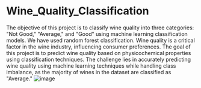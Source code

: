 # Wine_Quality_Classification
The objective of this project is to classify wine quality into three categories: "Not Good," "Average," and "Good" using machine learning classification models. We have used random forest classification.
Wine quality is a critical factor in the wine industry, influencing consumer preferences. The goal of this project is to predict wine quality based on physicochemical properties using classification techniques.
The challenge lies in accurately predicting wine quality using machine learning techniques while handling class imbalance, as the majority of wines in the dataset are classified as "Average."
![image](https://github.com/user-attachments/assets/2232b6c6-28e6-443a-9dab-07e92b81f3ee)
